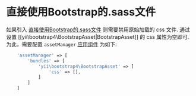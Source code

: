 直接使用Bootstrap的.sass文件
=======================================

如果引入 [直接使用Bootstrap的.sass文件](http://getbootstrap.com/getting-started/#customizing)
则需要禁用原始加载的 css 文件.
通过设置 [[yii\bootstrap4\BootstrapAsset|BootstrapAsset]] 的 css 属性为空即可.
为此，需要配置 `assetManager` [应用组件](https://github.com/yiisoft/yii2/blob/master/docs/guide/structure-application-components.md) 为如下:

```php
    'assetManager' => [
        'bundles' => [
            'yii\bootstrap4\BootstrapAsset' => [
                'css' => [],
            ]
        ]
    ]
```
